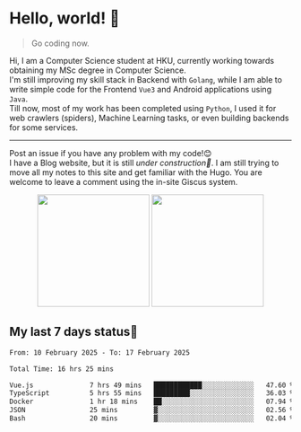 # Hello, world! 🥰
> Go coding now.
  
Hi, I am a Computer Science student at HKU, currently working towards obtaining my MSc degree in Computer Science.  
I'm still improving my skill stack in Backend with `Golang`, while I am able to write simple code for the Frontend `Vue3` and Android applications using `Java`.  
Till now, most of my work has been completed using `Python`, I used it for web crawlers (spiders), Machine Learning tasks, or even building backends for some services.

-------
Post an issue if you have any problem with my code!😊  
I have a Blog website, but it is still *under construction🚧*. I am still trying to move all my notes to this site and get familiar with the Hugo. You are welcome to leave a comment using the in-site Giscus system.  


<div align="center">
<div><img src="https://github-readme-stats.vercel.app/api?username=Xrondev&count_private=true" height="200px"/> <img src="https://github-readme-stats.vercel.app/api/top-langs/?username=Xrondev" height="200px"/></div>
</div>
<div align="center"></div>  

## My last 7 days status🧐

<!--START_SECTION:waka-->

```txt
From: 10 February 2025 - To: 17 February 2025

Total Time: 16 hrs 25 mins

Vue.js              7 hrs 49 mins   ████████████░░░░░░░░░░░░░   47.60 %
TypeScript          5 hrs 55 mins   █████████░░░░░░░░░░░░░░░░   36.03 %
Docker              1 hr 18 mins    ██░░░░░░░░░░░░░░░░░░░░░░░   07.94 %
JSON                25 mins         ▓░░░░░░░░░░░░░░░░░░░░░░░░   02.56 %
Bash                20 mins         ▓░░░░░░░░░░░░░░░░░░░░░░░░   02.04 %
```

<!--END_SECTION:waka-->
